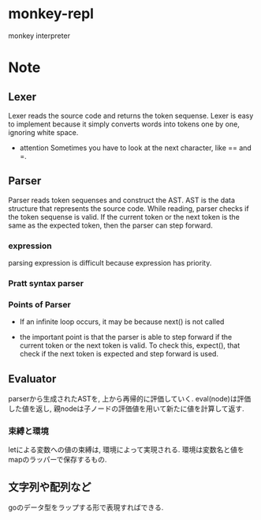 # monkey-repl
monkey interpreter


# Note
## Lexer
Lexer reads the source code and returns the token sequense. Lexer is easy to implement because it simply converts words into tokens one by one, ignoring white space.

- attention
Sometimes you have to look at the next character, like == and =.

## Parser
Parser reads token sequenses and construct the AST.
AST is the data structure that represents the source code.
While reading, parser checks if the token sequense is valid.
If the current token or the next token is the same as the expected token, then the parser can step forward.

### expression
parsing expression is difficult because expression has priority.

### Pratt syntax parser
### Points of Parser
-  If an infinite loop occurs, it may be because next() is not called

- the important point is that the parser is able to step forward if the current token or the next token is valid. To check this, expect(), that check if the next token is expected and step forward is used.


## Evaluator
parserから生成されたASTを, 上から再帰的に評価していく. eval(node)は評価した値を返し, 親nodeは子ノードの評価値を用いて新たに値を計算して返す.

### 束縛と環境
letによる変数への値の束縛は, 環境によって実現される. 環境は変数名と値をmapのラッパーで保存するもの.

## 文字列や配列など
goのデータ型をラップする形で表現すればできる.

